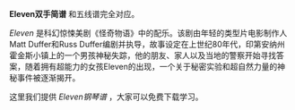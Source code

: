 

**Eleven双手简谱** 和五线谱完全对应。

_Eleven_ 是科幻惊悚美剧《怪奇物语》中的配乐。该剧由年轻的类型片电影制作人Matt Duffer和Russ
Duffer编剧并执导，故事设定在上世纪80年代，印第安纳州霍金斯小镇上的一个男孩神秘失踪，他的朋友、家人以及当地的警察开始寻找答案，随着拥有超能力的女孩Eleven的出现，一个关于秘密实验和超自然力量的神秘事件被逐渐揭开。

这里我们提供 _Eleven钢琴谱_ ，大家可以免费下载学习。

